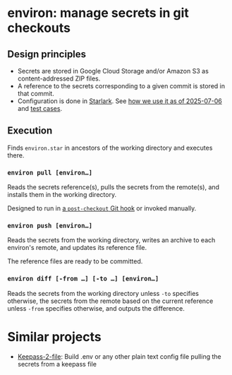 # environ: manage secrets in git checkouts

## Design principles

- Secrets are stored in Google Cloud Storage and/or Amazon S3 as content-addressed ZIP files.
- A reference to the secrets corresponding to a given commit is stored in that commit.
- Configuration is done in [Starlark](https://starlark-lang.org/). See [how we use it as of 2025-07-06](example/environ.star) and [test cases](tests/environ.star).

## Execution

Finds `environ.star` in ancestors of the working directory and executes there.

### `environ pull [environ…]`

Reads the secrets reference(s), pulls the secrets from the remote(s), and installs them in the working directory.

Designed to run in [a `post-checkout` Git hook](example/post-checkout) or invoked manually.

### `environ push [environ…]`

Reads the secrets from the working directory, writes an archive to each environ's remote, and updates its reference file.

The reference files are ready to be committed.

### `environ diff [-from …] [-to …] [environ…]`

Reads the secrets from the working directory unless `-to` specifies otherwise, the secrets from the remote based on the current reference unless `-from` specifies otherwise, and outputs the difference.

# Similar projects

- [Keepass-2-file](https://github.com/Dracks/keepass-2-file): Build .env or any other plain text config file pulling the secrets from a keepass file
